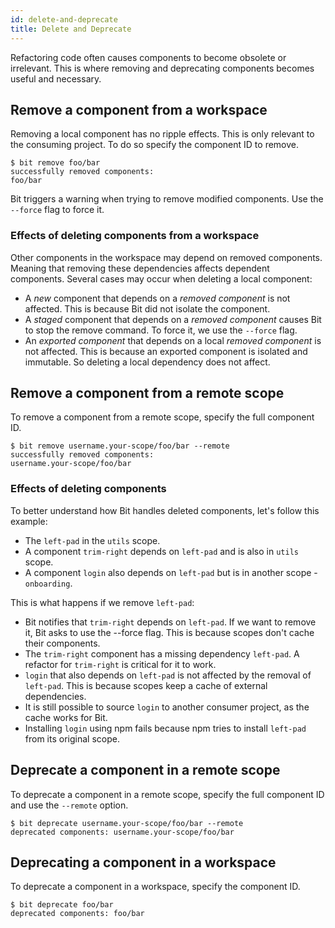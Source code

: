 ```yaml
---
id: delete-and-deprecate
title: Delete and Deprecate
---
```


Refactoring code often causes components to become obsolete or irrelevant. This is where removing and deprecating components becomes useful and necessary.

## Remove a component from a workspace

Removing a local component has no ripple effects. This is only relevant to the consuming project. To do so  specify the component ID to remove.

```shell
$ bit remove foo/bar
successfully removed components:
foo/bar
```

Bit triggers a warning when trying to remove modified components. Use the `--force` flag to force it.

### Effects of deleting components from a workspace

Other components in the workspace may depend on removed components. Meaning that removing these dependencies affects dependent components. Several cases may occur when deleting a local component:

* A *new* component that depends on a *removed component* is not affected. This is because Bit did not isolate the component.
* A *staged* component that depends on a *removed component* causes Bit to stop the remove command. To force it, we use the `--force` flag.
* An *exported component* that depends on a local *removed component* is not affected. This is because an exported component is isolated and immutable. So deleting a local dependency does not affect.

## Remove a component from a remote scope

To remove a component from a remote scope, specify the full component ID.

```shell
$ bit remove username.your-scope/foo/bar --remote
successfully removed components:
username.your-scope/foo/bar
```

### Effects of deleting components

To better understand how Bit handles deleted components, let's follow this example:

* The `left-pad` in the `utils` scope.
* A component `trim-right` depends on `left-pad` and is also in `utils` scope.
* A component `login` also depends on `left-pad` but is in another scope - `onboarding`.

This is what happens if we remove `left-pad`:

* Bit notifies that `trim-right` depends on `left-pad`. If we want to remove it, Bit asks to use the --force flag. This is because scopes don't cache their components.
* The `trim-right` component has a missing dependency `left-pad`. A refactor for `trim-right` is critical for it to work.
* `login` that also depends on `left-pad` is not affected by the removal of `left-pad`. This is because scopes keep a cache of external dependencies.
* It is still possible to source `login` to another consumer project, as the cache works for Bit.
* Installing `login` using npm fails because npm tries to install `left-pad` from its original scope.

## Deprecate a component in a remote scope

To deprecate a component in a remote scope, specify the full component ID and use the `--remote` option.

```shell
$ bit deprecate username.your-scope/foo/bar --remote
deprecated components: username.your-scope/foo/bar
```

## Deprecating a component in a workspace

To deprecate a component in a workspace, specify the component ID.

```shell
$ bit deprecate foo/bar
deprecated components: foo/bar
```

